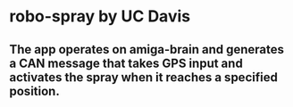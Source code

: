 # robo-spray by UC Davis
The app operates on amiga-brain and generates a CAN message that takes GPS input and activates the spray when it reaches a specified position.
---
